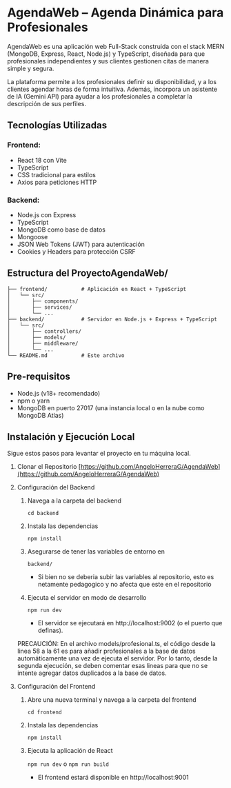 # AgendaWeb – Agenda Dinámica para Profesionales

AgendaWeb es una aplicación web Full-Stack construida con el stack MERN (MongoDB, Express, React, Node.js) y TypeScript, diseñada para que profesionales independientes y sus clientes gestionen citas de manera simple y segura.

La plataforma permite a los profesionales definir su disponibilidad, y a los clientes agendar horas de forma intuitiva. Además, incorpora un asistente de IA (Gemini API) para ayudar a los profesionales a completar la descripción de sus perfiles.

## Tecnologías Utilizadas
### Frontend:
- React 18 con Vite
- TypeScript
- CSS tradicional para estilos
- Axios para peticiones HTTP
### Backend:
- Node.js con Express
- TypeScript
- MongoDB como base de datos
- Mongoose
- JSON Web Tokens (JWT) para autenticación
- Cookies y Headers para protección CSRF

## Estructura del ProyectoAgendaWeb/
```
├── frontend/           # Aplicación en React + TypeScript
│   └── src/
│       ├── components/
│       ├── services/
│       └── ...
├── backend/            # Servidor en Node.js + Express + TypeScript
│   └── src/
│       ├── controllers/
│       ├── models/
│       ├── middleware/
│       └── ...
└── README.md           # Este archivo
```

## Pre-requisitos

- Node.js (v18+ recomendado)
- npm o yarn
- MongoDB en puerto 27017 (una instancia local o en la nube como MongoDB Atlas)

## Instalación y Ejecución Local

Sigue estos pasos para levantar el proyecto en tu máquina local.
1. Clonar el Repositorio
 [https://github.com/AngeloHerreraG/AgendaWeb](https://github.com/AngeloHerreraG/AgendaWeb)

2. Configuración del Backend
    1. Navega a la carpeta del backend

        ```cd backend```
    2. Instala las dependencias
    
        ```npm install```
    3. Asegurarse de tener las variables de entorno en 

        ```backend/```
        - Si bien no se deberia subir las variables al repositorio, esto es netamente pedagogico y no afecta que este en el repositorio
    4. Ejecuta el servidor en modo de desarrollo
    
        ```npm run dev```
        - El servidor se ejecutará en http://localhost:9002 (o el puerto que definas).

    PRECAUCIÓN: En el archivo models/profesional.ts, el código desde la linea 58 a la 61 es para añadir profesionales a la base de datos automáticamente una vez de ejecuta el servidor. Por lo tanto, desde la segunda ejecución, se deben comentar esas lineas para que no se intente agregar datos duplicados a la base de datos.

3. Configuración del Frontend
    1. Abre una nueva terminal y navega a la carpeta del frontend
        
        ```cd frontend```
    2. Instala las dependencias

        ```npm install```

    3. Ejecuta la aplicación de React
        
        ```npm run dev``` o ```npm run build```
        - El frontend estará disponible en http://localhost:9001